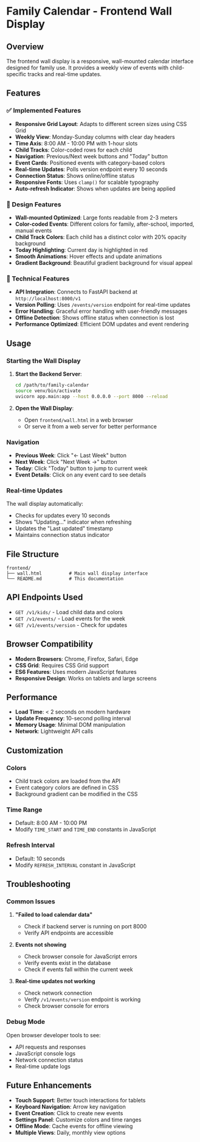 # Family Calendar - Frontend Wall Display

## Overview

The frontend wall display is a responsive, wall-mounted calendar interface designed for family use. It provides a weekly view of events with child-specific tracks and real-time updates.

## Features

### ✅ Implemented Features

- **Responsive Grid Layout**: Adapts to different screen sizes using CSS Grid
- **Weekly View**: Monday-Sunday columns with clear day headers
- **Time Axis**: 8:00 AM - 10:00 PM with 1-hour slots
- **Child Tracks**: Color-coded rows for each child
- **Navigation**: Previous/Next week buttons and "Today" button
- **Event Cards**: Positioned events with category-based colors
- **Real-time Updates**: Polls version endpoint every 10 seconds
- **Connection Status**: Shows online/offline status
- **Responsive Fonts**: Uses `clamp()` for scalable typography
- **Auto-refresh Indicator**: Shows when updates are being applied

### 🎨 Design Features

- **Wall-mounted Optimized**: Large fonts readable from 2-3 meters
- **Color-coded Events**: Different colors for family, after-school, imported, manual events
- **Child Track Colors**: Each child has a distinct color with 20% opacity background
- **Today Highlighting**: Current day is highlighted in red
- **Smooth Animations**: Hover effects and update animations
- **Gradient Background**: Beautiful gradient background for visual appeal

### 🔧 Technical Features

- **API Integration**: Connects to FastAPI backend at `http://localhost:8000/v1`
- **Version Polling**: Uses `/events/version` endpoint for real-time updates
- **Error Handling**: Graceful error handling with user-friendly messages
- **Offline Detection**: Shows offline status when connection is lost
- **Performance Optimized**: Efficient DOM updates and event rendering

## Usage

### Starting the Wall Display

1. **Start the Backend Server**:
   ```bash
   cd /path/to/family-calendar
   source venv/bin/activate
   uvicorn app.main:app --host 0.0.0.0 --port 8000 --reload
   ```

2. **Open the Wall Display**:
   - Open `frontend/wall.html` in a web browser
   - Or serve it from a web server for better performance

### Navigation

- **Previous Week**: Click "← Last Week" button
- **Next Week**: Click "Next Week →" button  
- **Today**: Click "Today" button to jump to current week
- **Event Details**: Click on any event card to see details

### Real-time Updates

The wall display automatically:
- Checks for updates every 10 seconds
- Shows "Updating..." indicator when refreshing
- Updates the "Last updated" timestamp
- Maintains connection status indicator

## File Structure

```
frontend/
├── wall.html          # Main wall display interface
└── README.md          # This documentation
```

## API Endpoints Used

- `GET /v1/kids/` - Load child data and colors
- `GET /v1/events/` - Load events for the week
- `GET /v1/events/version` - Check for updates

## Browser Compatibility

- **Modern Browsers**: Chrome, Firefox, Safari, Edge
- **CSS Grid**: Requires CSS Grid support
- **ES6 Features**: Uses modern JavaScript features
- **Responsive Design**: Works on tablets and large screens

## Performance

- **Load Time**: < 2 seconds on modern hardware
- **Update Frequency**: 10-second polling interval
- **Memory Usage**: Minimal DOM manipulation
- **Network**: Lightweight API calls

## Customization

### Colors
- Child track colors are loaded from the API
- Event category colors are defined in CSS
- Background gradient can be modified in the CSS

### Time Range
- Default: 8:00 AM - 10:00 PM
- Modify `TIME_START` and `TIME_END` constants in JavaScript

### Refresh Interval
- Default: 10 seconds
- Modify `REFRESH_INTERVAL` constant in JavaScript

## Troubleshooting

### Common Issues

1. **"Failed to load calendar data"**
   - Check if backend server is running on port 8000
   - Verify API endpoints are accessible

2. **Events not showing**
   - Check browser console for JavaScript errors
   - Verify events exist in the database
   - Check if events fall within the current week

3. **Real-time updates not working**
   - Check network connection
   - Verify `/v1/events/version` endpoint is working
   - Check browser console for errors

### Debug Mode

Open browser developer tools to see:
- API requests and responses
- JavaScript console logs
- Network connection status
- Real-time update logs

## Future Enhancements

- **Touch Support**: Better touch interactions for tablets
- **Keyboard Navigation**: Arrow key navigation
- **Event Creation**: Click to create new events
- **Settings Panel**: Customize colors and time ranges
- **Offline Mode**: Cache events for offline viewing
- **Multiple Views**: Daily, monthly view options
